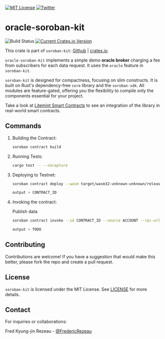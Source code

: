 [![MIT License][license-shield]][license-url]
[![Twitter][twitter-shield]][twitter-url]

# oracle-soroban-kit
![Build Status](https://github.com/FredericRezeau/soroban-kit/actions/workflows/rust.yml/badge.svg)
[![Current Crates.io Version](https://img.shields.io/crates/v/soroban-kit.svg)](https://crates.io/crates/soroban-kit)

This crate is part of `soroban-kit`: [Github](https://github.com/FredericRezeau/soroban-kit) | [crates.io](https://crates.io/crates/soroban-kit).

`oracle-soroban-kit` implements a simple demo **oracle broker** charging a fee from subscribers for each data request. It uses the `oracle` feature in `soroban-kit`.

`soroban-kit` is designed for compactness, focusing on slim constructs. It is built on Rust's dependency-free `core` library and the `soroban-sdk`. All modules are feature-gated, offering you the flexibility to compile only the components essential for your project.

Take a look at [Litemint Smart Contracts](https://github.com/litemint/litemint-soroban-contracts) to see an integration of the library in real-world smart contracts.

## Commands

1. Building the Contract:
   ```sh
   soroban contract build
   ```
2. Running Tests:
   ```sh
   cargo test -- --nocapture
   ```
3. Deploying to Testnet:
   
   ```sh
   soroban contract deploy --wasm target/wasm32-unknown-unknown/release/hello_soroban_kit.wasm --rpc-url https://soroban-testnet.stellar.org:443 --network-passphrase "Test SDF Network ; September 2015" --source ACCOUNT
   ```
   ```sh
   output > CONTRACT_ID
   ```
4. Invoking the contract:
   
   Publish data
   ```sh
   soroban contract invoke --id CONTRACT_ID --source ACCOUNT --rpc-url https://soroban-testnet.stellar.org:443 --network-passphrase "Test SDF Network ; September 2015" -- publish --publisher ACCOUNT --topic 00 --data 00
   ```
   ```sh
   output > TODO
   ```

## Contributing

Contributions are welcome! If you have a suggestion that would make this better, please fork the repo and create a pull request.

## License

`soroban-kit` is licensed under the MIT License. See [LICENSE](LICENSE) for more details.


## Contact

For inquiries or collaborations:

Fred Kyung-jin Rezeau - [@FredericRezeau](https://twitter.com/fredericrezeau)

[license-shield]: https://img.shields.io/github/license/FredericRezeau/soroban-kit.svg?style=for-the-badge
[license-url]: https://github.com/FredericRezeau/soroban-kit/blob/master/LICENSE
[twitter-shield]: https://img.shields.io/badge/-Twitter-black.svg?style=for-the-badge&logo=twitter&colorB=555
[twitter-url]: https://twitter.com/fredericrezeau